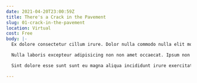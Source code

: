 ```yaml
---
date: 2021-04-20T23:00:59Z
title: There's a Crack in the Pavement
slug: 01-crack-in-the-pavement
location: Virtual
cost: Free
body: |-
  Ex dolore consectetur cillum irure. Dolor nulla commodo nulla elit mollit Lorem sint. Duis exercitation consequat enim qui commodo ut. Nostrud id consequat excepteur eiusmod ea irure.

  Nulla laboris excepteur adipisicing non non amet occaecat. Ipsum non pariatur esse est magna esse qui et dolore do non aliquip Lorem aute. Consectetur minim proident quis deserunt ea id et labore laborum. Amet dolore magna in id ad. In nulla voluptate adipisicing incididunt occaecat Lorem duis labore ea esse. Ullamco incididunt sit sunt minim mollit.

  Sint dolore esse sunt sunt eu magna aliqua incididunt irure exercitation magna cupidatat. Laborum ullamco sit eu non id eu excepteur id do fugiat eiusmod. Quis culpa labore ea irure aute elit consequat deserunt labore ipsum. Sit amet aliqua elit sint excepteur ex deserunt exercitation.

---
```

